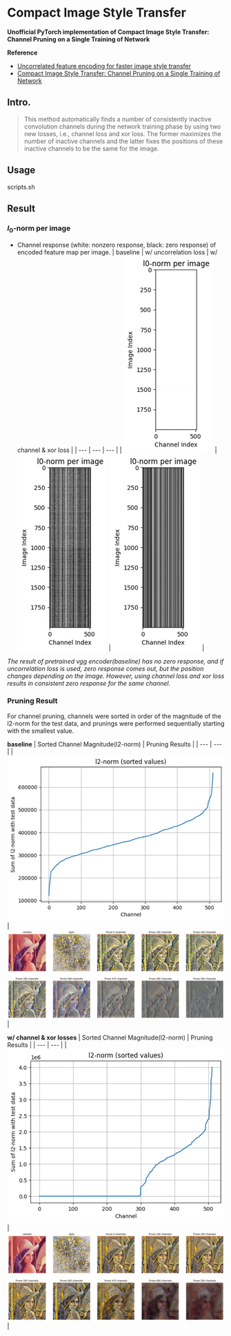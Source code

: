 Compact Image Style Transfer
==

**Unofficial PyTorch implementation of Compact Image Style Transfer: Channel Pruning on a Single Training of Network**

**Reference**
* [Uncorrelated feature encoding for faster image style transfer](https://linkinghub.elsevier.com/retrieve/pii/S0893608021000873)
* [Compact Image Style Transfer: Channel Pruning on a Single Training of Network](https://www.mdpi.com/1424-8220/22/21/8427)


## Intro.

> This method automatically finds a number of consistently inactive convolution channels during the network training phase by using two new losses, i.e., channel loss and xor loss. The former maximizes the number of inactive channels and the latter fixes the positions of these inactive channels to be the same for the image.


## Usage
scripts.sh


## Result

### $l_0$-norm per image
* Channel response (white: nonzero response, black: zero response) of encoded feature map per image.
| baseline | w/ uncorrelation loss | w/ channel & xor loss |
| --- | --- | --- |
| ![img1](./imgs/for_readme/l0_norm_baseline.png) | ![img2](./imgs/for_readme/l0_norm_with_uncorrelation.png) |![img3](./imgs/for_readme/l0_norm_with_ch_xor.png) |

*The result of pretrained vgg encoder(baseline) has no zero response, and if uncorrelation loss is used, zero response comes out, but the position changes depending on the image. However, using channel loss and xor loss results in consistent zero response for the same channel.*


### Pruning Result
For channel pruning, channels were sorted in order of the magnitude of the l2-norm for the test data, and prunings were performed sequentially starting with the smallest value.

**baseline**
| Sorted Channel Magnitude(l2-norm) | Pruning Results | 
| --- | --- |
| ![img4](./imgs/for_readme/l2_norm_sorted_values_baseline.png) | ![img5](./imgs/for_readme/prunings_baseline.png) |

**w/ channel & xor losses**
| Sorted Channel Magnitude(l2-norm) | Pruning Results | 
| --- | --- |
| ![img6](./imgs/for_readme/l2_norm_sorted_values_ch_xor.png) | ![img7](./imgs/for_readme/prunings_ch_xor.png) |